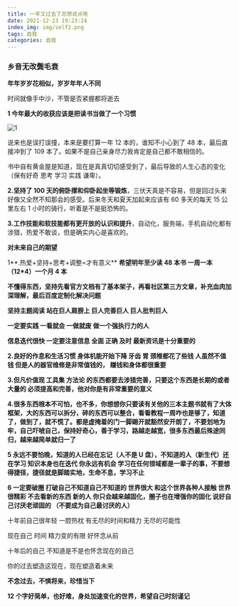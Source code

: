 ```yaml
---
title: 一年又过去了总想说点啥
date: 2021-12-23 19:23:24
index_img: img/self2.png
tags: 自我
categories: 自我
---
```


### **乡音无改鬓毛衰**

**年年岁岁花相似，岁岁年年人不同**

时间就像手中沙，不管是否紧握都将逝去

**1 今年最大的收获应该是把读书当做了一个习惯**

![1](1.jpg)

说来也是误打误撞，本来是要打算一年 12 本的，谁知不小心到了 48 本，最后直接冲到了 109 本了。如果不是自己亲身尽力我肯定是自己都不敢相信的。

书中自有黄金屋是知道，现在是真真切切感受到了，最后导致的人生心态的变化（保有好奇 思考 学习 实践 谦卑）。

**2.坚持了 100 天的俯卧撑和仰卧起坐等锻炼**，三伏天真是不容易，但是回过头来好像又全然不知那会的感受。后来冬天和夏天加起来应该有 60 多天的每天 15 公里左右 1 小时的骑行，听着是不是挺恐怖的。

**3.工作技能和软技能都有更开放的认识和提升**，自动化，服务端，手机自动化都有涉猎，热爱不敢谈，但是确实内心是喜欢的。

**对未来自己的期望**

1**.热爱+坚持+思考+调整=才有意义** **希望明年至少读 48 本书 一周一本 （12\*4）一个月 4 本**

**不懂得东西，坚持先看官方文档有了基本架子，再看社区第三方文章，补充血肉加深理解，最后百度定制化解决问题**

**坚持主题阅读 站在巨人肩膀上 巨人完善巨人 巨人批判巨人**

**一定要实践 一看就会 一做就废** **做一个强执行力的人**

**信息迭代很快 一定要注意信息 全面 正确 及时 最新资讯是十分重要的**

**2.良好的作息和生活习惯 身体机能开始下降 牙齿 胃 颈椎都花了些钱 人虽然不值钱 但是人的器官维修是非常值钱的， 赚钱和身体都很重要**

**3.但凡价值观 工具集 方法论 的东西都要去涉猎完善，只要这个东西是长期的或者大量的 必须提高和完善，他对你是有非常重要的意义**

**4.很多东西根本不可怕，也不多，你想想你只要读有关他的三本主题书就有了大体框架，大的东西可以拆分，碎的东西可以整合，看看教程一周咋也是够了，知道了，做到了，就不慌了。都是虚掩着的门一脚踢开就豁然安开朗了，不要划地为牢，自己吓唬自己，保持好奇心，善于学习，路越走越宽，很多东西最后殊途同归，越来越简单就归一了**

**5 永远不要怕晚，知道的人已经在忘记（人不是 U 盘），不知道的人（新生代）还在学习 知识本身也在迭代 你永远有机会 学习在任何领域都是一辈子的事，不要想得捷径，捷径就是脚踏实地，生命不息，学习不止**

**6 一定要破圈 打破自己不知道自己不知道的 世界很大 和这个世界各种人接触 世界很精彩 不去看新的东西 新的人 你只会越来越固化，圈子也在增强你的固化 说好自己讨厌老顽固的 （不要成为自己最讨厌的人）**

十年前自己很年轻 一腔热枕 有无尽的时间和精力 无尽的可能性

现在自己 时间 精力变的有限 好怀念从前

十年后的自己 不知道是不是也怀念现在的自己

你的过去塑造这现在，现在塑造着未来

**不念过去，不惧将来，珍惜当下**

**12 个字好简单，也好难，身处加速变化的世界，希望自己时刻谨记**
